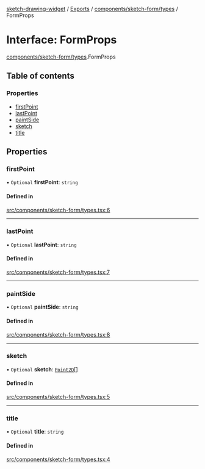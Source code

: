 [sketch-drawing-widget](../README.md) / [Exports](../modules.md) / [components/sketch-form/types](../modules/components_sketch_form_types.md) / FormProps

# Interface: FormProps

[components/sketch-form/types](../modules/components_sketch_form_types.md).FormProps

## Table of contents

### Properties

- [firstPoint](components_sketch_form_types.FormProps.md#firstpoint)
- [lastPoint](components_sketch_form_types.FormProps.md#lastpoint)
- [paintSide](components_sketch_form_types.FormProps.md#paintside)
- [sketch](components_sketch_form_types.FormProps.md#sketch)
- [title](components_sketch_form_types.FormProps.md#title)

## Properties

### firstPoint

• `Optional` **firstPoint**: `string`

#### Defined in

[src/components/sketch-form/types.tsx:6](https://github.com/miksrv/sketch-drawing-widget/blob/4e85d9a/src/components/sketch-form/types.tsx#L6)

___

### lastPoint

• `Optional` **lastPoint**: `string`

#### Defined in

[src/components/sketch-form/types.tsx:7](https://github.com/miksrv/sketch-drawing-widget/blob/4e85d9a/src/components/sketch-form/types.tsx#L7)

___

### paintSide

• `Optional` **paintSide**: `string`

#### Defined in

[src/components/sketch-form/types.tsx:8](https://github.com/miksrv/sketch-drawing-widget/blob/4e85d9a/src/components/sketch-form/types.tsx#L8)

___

### sketch

• `Optional` **sketch**: [`Point2D`](functions_types.Point2D.md)[]

#### Defined in

[src/components/sketch-form/types.tsx:5](https://github.com/miksrv/sketch-drawing-widget/blob/4e85d9a/src/components/sketch-form/types.tsx#L5)

___

### title

• `Optional` **title**: `string`

#### Defined in

[src/components/sketch-form/types.tsx:4](https://github.com/miksrv/sketch-drawing-widget/blob/4e85d9a/src/components/sketch-form/types.tsx#L4)
